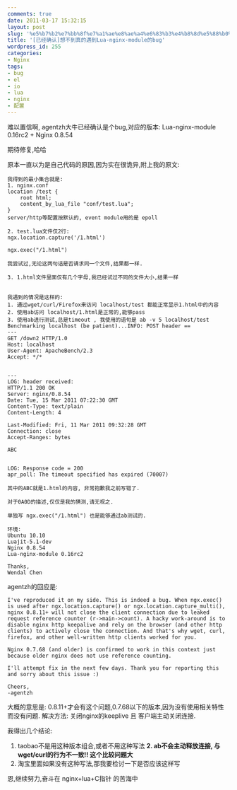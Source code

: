 ```yaml
---
comments: true
date: 2011-03-17 15:32:15
layout: post
slug: '%e5%b7%b2%e7%bb%8f%e7%a1%ae%e8%ae%a4%e6%83%b3%e4%b8%8d%e5%88%b0%e7%9c%9f%e7%9a%84%e9%81%87%e5%88%b0lua-nginx-module%e7%9a%84bug'
title: '[已经确认]想不到真的遇到Lua-nginx-module的bug'
wordpress_id: 255
categories:
- Nginx
tags:
- bug
- el
- io
- lua
- nginx
- 配置
---
```


难以置信啊, agentzh大牛已经确认是个bug,对应的版本:
Lua-nginx-module 0.16rc2 + Nginx 0.8.54

期待修复,哈哈

原本一直以为是自己代码的原因,因为实在很诡异,附上我的原文:

    
    
    我得到的最小集合就是:
    1. nginx.conf
    location /test {
        root html;
        content_by_lua_file "conf/test.lua";
    }
    server/http等配置按默认的, event module用的是 epoll
    
    2. test.lua文件仅2行:
    ngx.location.capture('/1.html')
    
    ngx.exec("/1.html")
    
    我尝试过,无论这两句话是否请求同一个文件,结果都一样.
    
    3. 1.html文件里面仅有几个字母,我已经试过不同的文件大小,结果一样
    
    
    我遇到的情况是这样的:
    1. 通过wget/curl/Firefox来访问 localhost/test 都能正常显示1.html中的内容
    2. 使用ab访问 localhost/1.html是正常的,能够pass
    3. 使用ab进行测试,总是timeout , 我使用的语句是 ab -v 5 localhost/test 
    Benchmarking localhost (be patient)...INFO: POST header ==
    ---
    GET /down2 HTTP/1.0
    Host: localhost
    User-Agent: ApacheBench/2.3
    Accept: */*
    
    
    ---
    LOG: header received:
    HTTP/1.1 200 OK
    Server: nginx/0.8.54
    Date: Tue, 15 Mar 2011 07:22:30 GMT
    Content-Type: text/plain
    Content-Length: 4
    
    Last-Modified: Fri, 11 Mar 2011 09:32:28 GMT
    Connection: close
    Accept-Ranges: bytes
    
    ABC
    
    
    LOG: Response code = 200
    apr_poll: The timeout specified has expired (70007)
    
    其中的ABC就是1.html的内容, 非常抱歉我之前写错了.
    
    对于0A0D的描述,仅仅是我的猜测,请无视之.
    
    单独写 ngx.exec("/1.html") 也是能够通过ab测试的.
    
    环境:
    Ubuntu 10.10
    Luajit-5.1-dev
    Nginx 0.8.54
    Lua-nginx-module 0.16rc2
    
    Thanks,
    Wendal Chen
    


agentzh的回应是:

    
    
    I've reproduced it on my side. This is indeed a bug. When ngx.exec()
    is used after ngx.location.capture() or ngx.location.capture_multi(),
    nginx 0.8.11+ will not close the client connection due to leaked
    request reference counter (r->main->count). A hacky work-around is to
    disable nginx http keepalive and rely on the browser (and other http
    clients) to actively close the connection. And that's why wget, curl,
    firefox, and other well-written http clients worked for you.
    
    Nginx 0.7.68 (and older) is confirmed to work in this context just
    because older nginx does not use reference counting.
    
    I'll attempt fix in the next few days. Thank you for reporting this
    and sorry about this issue :)
    
    Cheers,
    -agentzh
    


大概的意思是: 
0.8.11+才会有这个问题,0.7.68以下的版本,因为没有使用相关特性而没有问题.
解决方法: 关闭nginx的keeplive 且 客户端主动关闭连接.

我得出几个结论:
1. taobao不是用这种版本组合,或者不用这种写法
**2. ab不会主动释放连接, 与wget/curl的行为不一致!! 这个比较问题大**
3. 淘宝里面如果没有这种写法,那我要检讨一下是否应该这样写

恩,继续努力,奋斗在 nginx+lua+C指针 的苦海中
